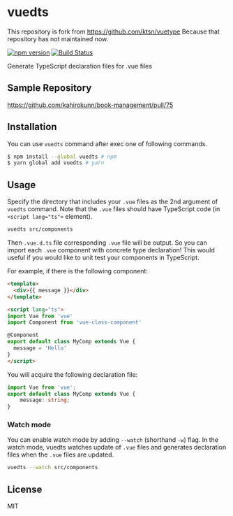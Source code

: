 # vuedts

This repository is fork from https://github.com/ktsn/vuetype
Because that repository has not maintained now.

[![npm version](https://badge.fury.io/js/vuedts.svg)](https://badge.fury.io/js/vuedts)
[![Build Status](https://travis-ci.org/kahirokunn/vuedts.svg?branch=master)](https://travis-ci.org/kahirokunn/vuedts)

Generate TypeScript declaration files for .vue files

## Sample Repository

https://github.com/kahirokunn/book-management/pull/75

## Installation

You can use `vuedts` command after exec one of following commands.

```bash
$ npm install --global vuedts # npm
$ yarn global add vuedts # yarn
```

## Usage

Specify the directory that includes your `.vue` files as the 2nd argument of `vuedts` command. Note that the `.vue` files should have TypeScript code (in `<script lang="ts">` element).

```bash
vuedts src/components
```

Then `.vue.d.ts` file corresponding `.vue` file will be output. So you can import each `.vue` component with concrete type declaration! This would useful if you would like to unit test your components in TypeScript.

For example, if there is the following component:

```html
<template>
  <div>{{ message }}</div>
</template>

<script lang="ts">
import Vue from 'vue'
import Component from 'vue-class-component'

@Component
export default class MyComp extends Vue {
  message = 'Hello'
}
</script>
```

You will acquire the following declaration file:

```ts
import Vue from 'vue';
export default class MyComp extends Vue {
    message: string;
}
```

### Watch mode

You can enable watch mode by adding `--watch` (shorthand `-w`) flag. In the watch mode, vuedts watches update of `.vue` files and generates declaration files when the `.vue` files are updated.

```bash
vuedts --watch src/components
```

## License

MIT
